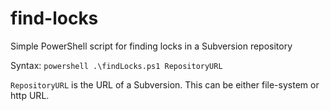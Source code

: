 # find-locks
Simple PowerShell script for finding locks in a Subversion repository

Syntax: `powershell .\findLocks.ps1 RepositoryURL`

`RepositoryURL`  is the URL of a Subversion. This can be either file-system or http URL.